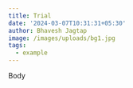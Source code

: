 ```yaml
---
title: Trial
date: '2024-03-07T10:31:31+05:30'
author: Bhavesh Jagtap
image: /images/uploads/bg1.jpg
tags:
  - example
---
```

Body

